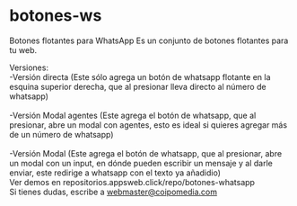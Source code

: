 # botones-ws
Botones flotantes para WhatsApp
Es un conjunto de botones flotantes para tu web.

Versiones:<br>
 -Versión directa (Este sólo agrega un botón de whatsapp flotante en la esquina superior derecha, que al presionar lleva directo al número de whatsapp)<br>
 <br>
 -Versión Modal agentes (Este agrega el botón de whatsapp, que al presionar, abre un modal con agentes, esto es ideal si quieres agregar más de un número de whatsapp)<br>
 <br>
 -Versión Modal (Este agrega el botón de whatsapp, que al presionar, abre un modal con un input, en dónde pueden escribir un mensaje y al darle enviar, este redirige a whatsapp con el texto ya añadidio)
 <br>
 Ver demos en repositorios.appsweb.click/repo/botones-whatsapp<br>
 Si tienes dudas, escribe a webmaster@coipomedia.com
